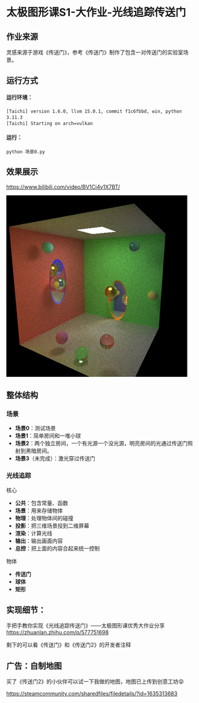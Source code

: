 # 太极图形课S1-大作业-光线追踪传送门

## 作业来源
灵感来源于游戏《传送门》，参考《传送门》制作了包含一对传送门的实验室场景。

## 运行方式

#### 运行环境：
```
[Taichi] version 1.6.0, llvm 15.0.1, commit f1c6fbbd, win, python 3.11.3
[Taichi] Starting on arch=vulkan
```

#### 运行：
```
python 场景0.py
```

## 效果展示

https://www.bilibili.com/video/BV1Ci4y1X7BT/

![场景1](./data/001444.png)

## 整体结构

### 场景

* **场景0**：测试场景
* **场景1**：简单房间和一堆小球
* **场景2**：两个独立房间，一个有光源一个没光源，明亮房间的光通过传送门照射到黑暗房间。
* **场景3**（未完成）：激光穿过传送门

### 光线追踪

核心

* **公共**：包含常量、函数
* **场景**：用来存储物体
* **物理**：处理物体间的碰撞
* **投影**：把三维场景投到二维屏幕
* **渲染**：计算光线
* **输出**：输出画面内容
* **总控**：把上面的内容合起来统一控制

物体

* **传送门**
* **球体**
* **矩形**

## 实现细节：

手把手教你实现《光线追踪传送门》——太极图形课优秀大作业分享
https://zhuanlan.zhihu.com/p/577751698

剩下的可以看《传送门》和《传送门2》的开发者注释

## 广告：自制地图

买了《传送门2》的小伙伴可以试一下我做的地图，地图已上传到创意工坊😝

https://steamcommunity.com/sharedfiles/filedetails/?id=1635313683
